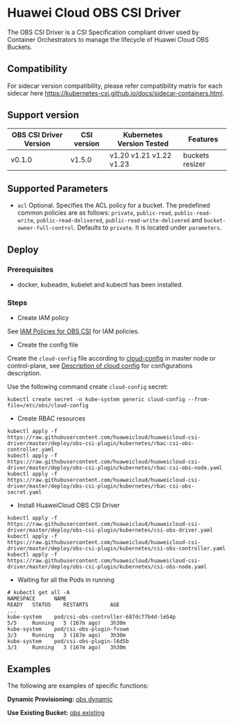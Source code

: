 # Huawei Cloud OBS CSI Driver

The OBS CSI Driver is a CSI Specification compliant driver used by Container Orchestrators to manage
the lifecycle of Huawei Cloud OBS Buckets.

## Compatibility

For sidecar version compatibility, please refer compatibility matrix for each sidecar here
https://kubernetes-csi.github.io/docs/sidecar-containers.html.

## Support version

| OBS CSI Driver Version | CSI version | Kubernetes Version Tested | Features        |
|------------------------|-------------|---------------------------|-----------------|
| v0.1.0                 | v1.5.0      | v1.20 v1.21 v1.22 v1.23   | buckets resizer |

## Supported Parameters

* `acl` Optional. Specifies the ACL policy for a bucket. The predefined common policies are as follows:
`private`, `public-read`, `public-read-write`, `public-read-delivered`, `public-read-write-delivered` and
`bucket-owner-full-control`. Defaults to `private`. It is located under `parameters`.

## Deploy

### Prerequisites

- docker, kubeadm, kubelet and kubectl has been installed.

### Steps

- Create IAM policy

See [IAM Policies for OBS CSI](../user-policy.md#iam-policies-for-obs-csi) for IAM policies.

- Create the config file

Create the `cloud-config` file according to [cloud-config](../../deploy/obs-csi-plugin/cloud-config) in master node or control-plane,
see [Description of cloud config](../cloud-config.md) for configurations description.

Use the following command create `cloud-config` secret:

```shell
kubectl create secret -n kube-system generic cloud-config --from-file=/etc/obs/cloud-config
```

- Create RBAC resources

```
kubectl apply -f https://raw.githubusercontent.com/huaweicloud/huaweicloud-csi-driver/master/deploy/obs-csi-plugin/kubernetes/rbac-csi-obs-controller.yaml
kubectl apply -f https://raw.githubusercontent.com/huaweicloud/huaweicloud-csi-driver/master/deploy/obs-csi-plugin/kubernetes/rbac-csi-obs-node.yaml
kubectl apply -f https://raw.githubusercontent.com/huaweicloud/huaweicloud-csi-driver/master/deploy/obs-csi-plugin/kubernetes/rbac-csi-obs-secret.yaml
```

- Install HuaweiCloud OBS CSI Driver

```
kubectl apply -f https://raw.githubusercontent.com/huaweicloud/huaweicloud-csi-driver/master/deploy/obs-csi-plugin/kubernetes/csi-obs-driver.yaml
kubectl apply -f https://raw.githubusercontent.com/huaweicloud/huaweicloud-csi-driver/master/deploy/obs-csi-plugin/kubernetes/csi-obs-controller.yaml
kubectl apply -f https://raw.githubusercontent.com/huaweicloud/huaweicloud-csi-driver/master/deploy/obs-csi-plugin/kubernetes/csi-obs-node.yaml
```

- Waiting for all the Pods in running

```
# kubectl get all -A
NAMESPACE      NAME                                                 READY   STATUS    RESTARTS       AGE
...
kube-system    pod/csi-obs-controller-687dc77b4d-lm54p              5/5     Running   5 (167m ago)   3h30m
kube-system    pod/csi-obs-plugin-fvswm                             3/3     Running   3 (167m ago)   3h30m
kube-system    pod/csi-obs-plugin-l6d5b                             3/3     Running   3 (167m ago)   3h30m
```

## Examples

The following are examples of specific functions:

**Dynamic Provisioning:** [obs dynamic](obs-dynamic.md)

**Use Existing Bucket:** [obs existing](obs-existing.md)
